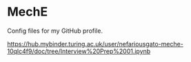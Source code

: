 # MechE
Config files for my GitHub profile.

https://hub.mybinder.turing.ac.uk/user/nefariousgato-meche-10qlc4f9/doc/tree/Interview%20Prep%2001.ipynb
